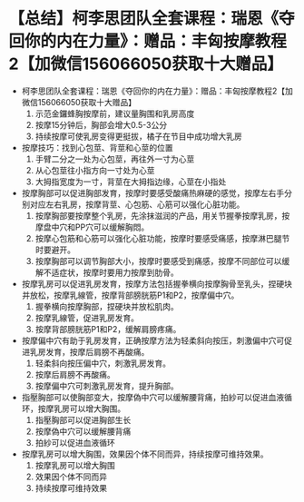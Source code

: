 # 【总结】柯李思团队全套课程：瑞恩《夺回你的内在力量》：赠品：丰匈按摩教程2【加微信156066050获取十大赠品】

-   柯李思团队全套课程：瑞恩《夺回你的内在力量》：赠品：丰匈按摩教程2【加微信156066050获取十大赠品】
    1.  示范金鑼蜂胸按摩前，建议量胸围和乳房高度
    2.  按摩15分钟后，胸部会增大0.5-3公分
    3.  持续按摩可使乳房变得更挺拔，橘子在节目中成功增大乳房
-   按摩技巧：找到心包莖、背莖和心莖的位置
    1.  手臂二分之一处为心包莖，再往外一寸为心莖
    2.  从心包莖往小指方向一寸处为心莖
    3.  大拇指宽度为一寸，背莖在大拇指边缘，心莖在小指处
-   按摩胸部可以促进胸部发育，按摩时要感受酸痛热麻硬的感觉，按摩左右手分别对应左右乳房，按摩背莖、心包筋、心筋可以强化心脏功能。
    1.  按摩胸部要按摩整个乳房，先涂抹滋润的产品，用关节握拳按摩乳房，按摩盘中穴和PP穴可以缓解胸悶。
    2.  按摩心包筋和心筋可以强化心脏功能，按摩时要感受痛感，按摩淋巴腿节时要避开。
    3.  按摩胸部可以调节胸部大小，按摩时要感受到痛感，按摩不同部位可以缓解不适症状，按摩时要用力按摩到肋骨。
-   按摩乳房可以促进乳房发育，按摩方法包括握拳横向按摩胸骨至乳头，捏硬块并放松，按摩乳線管，按摩背部膀胱筋P1和P2，按摩偏中穴。
    1.  握拳横向按摩胸部，捏硬块并放松肌肉。
    2.  按摩乳線管，促进乳房发育。
    3.  按摩背部膀胱筋P1和P2，缓解肩膀疼痛。
-   按摩偏中穴有助于乳房发育，正确按摩方法为轻柔斜向按压，刺激偏中穴可促进乳房发育，按摩后肩膀不再酸痛。
    1.  轻柔斜向按压偏中穴，刺激乳房发育。
    2.  按摩后肩膀不再酸痛。
    3.  按摩偏中穴可刺激乳房发育，提升胸部。
-   指壓胸部可以使胸部变大，按摩偽中穴可以缓解腰背痛，拍紗可以促进血液循环，按摩乳房可以增大胸围。
    1.  指壓胸部可以促进胸部生长
    2.  按摩偽中穴可以缓解腰背痛
    3.  拍紗可以促进血液循环
-   按摩乳房可以增大胸围，效果因个体不同而异，持续按摩可维持效果。
    1.  按摩乳房可以增大胸围
    2.  效果因个体不同而异
    3.  持续按摩可维持效果